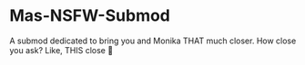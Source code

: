 # Mas-NSFW-Submod
A submod dedicated to bring you and Monika THAT much closer. How close you ask? Like, THIS close 🤏
